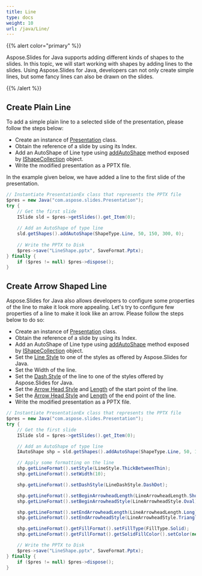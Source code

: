 ```yaml
---
title: Line
type: docs
weight: 10
url: /java/Line/
---
```



{{% alert color="primary" %}} 

Aspose.Slides for Java supports adding different kinds of shapes to the slides. In this topic, we will start working with shapes by adding lines to the slides. Using Aspose.Slides for Java, developers can not only create simple lines, but some fancy lines can also be drawn on the slides.

{{% /alert %}} 

## **Create Plain Line**

To add a simple plain line to a selected slide of the presentation, please follow the steps below:

- Create an instance of [Presentation](https://apireference.aspose.com/slides/java/com.aspose.slides/Presentation) class.
- Obtain the reference of a slide by using its Index.
- Add an AutoShape of Line type using [addAutoShape](https://apireference.aspose.com/slides/java/com.aspose.slides/IShapeCollection#addAutoShape-int-float-float-float-float-) method exposed by [IShapeCollection](https://apireference.aspose.com/slides/java/com.aspose.slides/IShapeCollection) object.
- Write the modified presentation as a PPTX file.

In the example given below, we have added a line to the first slide of the presentation.

```java
// Instantiate PresentationEx class that represents the PPTX file
$pres = new Java("com.aspose.slides.Presentation");
try {
    // Get the first slide
    ISlide sld = $pres->getSlides().get_Item(0);
    
    // Add an AutoShape of type line
    sld.getShapes().addAutoShape(ShapeType.Line, 50, 150, 300, 0);
    
    // Write the PPTX to Disk
    $pres->save("LineShape.pptx", SaveFormat.Pptx);
} finally {
    if ($pres != null) $pres->dispose();
}
```

## **Create Arrow Shaped Line**

Aspose.Slides for Java also allows developers to configure some properties of the line to make it look more appealing. Let's try to configure few properties of a line to make it look like an arrow. Please follow the steps below to do so:

- Create an instance of [Presentation](https://apireference.aspose.com/slides/java/com.aspose.slides/Presentation) class.
- Obtain the reference of a slide by using its Index.
- Add an AutoShape of Line type using [addAutoShape](https://apireference.aspose.com/slides/java/com.aspose.slides/IShapeCollection#addAutoShape-int-float-float-float-float-) method exposed by [IShapeCollection](https://apireference.aspose.com/slides/java/com.aspose.slides/IShapeCollection) object.
- Set the [Line Style](https://apireference.aspose.com/slides/java/com.aspose.slides/LineStyle) to one of the styles as offered by Aspose.Slides for Java.
- Set the Width of the line.
- Set the [Dash Style](https://apireference.aspose.com/slides/java/com.aspose.slides/LineDashStyle) of the line to one of the styles offered by Aspose.Slides for Java.
- Set the [Arrow Head Style](https://apireference.aspose.com/slides/java/com.aspose.slides/LineArrowheadStyle) and [Length](https://apireference.aspose.com/slides/java/com.aspose.slides/LineArrowheadLength) of the start point of the line.
- Set the [Arrow Head Style](https://apireference.aspose.com/slides/java/com.aspose.slides/LineArrowheadStyle) and [Length](https://apireference.aspose.com/slides/java/com.aspose.slides/LineArrowheadLength) of the end point of the line.
- Write the modified presentation as a PPTX file.

```java
// Instantiate PresentationEx class that represents the PPTX file
$pres = new Java("com.aspose.slides.Presentation");
try {
    // Get the first slide
    ISlide sld = $pres->getSlides().get_Item(0);

    // Add an AutoShape of type line
    IAutoShape shp = sld.getShapes().addAutoShape(ShapeType.Line, 50, 150, 300, 0);

    // Apply some formatting on the line
    shp.getLineFormat().setStyle(LineStyle.ThickBetweenThin);
    shp.getLineFormat().setWidth(10);

    shp.getLineFormat().setDashStyle(LineDashStyle.DashDot);

    shp.getLineFormat().setBeginArrowheadLength(LineArrowheadLength.Short);
    shp.getLineFormat().setBeginArrowheadStyle(LineArrowheadStyle.Oval);

    shp.getLineFormat().setEndArrowheadLength(LineArrowheadLength.Long);
    shp.getLineFormat().setEndArrowheadStyle(LineArrowheadStyle.Triangle);

    shp.getLineFormat().getFillFormat().setFillType(FillType.Solid);
    shp.getLineFormat().getFillFormat().getSolidFillColor().setColor(new Color(PresetColor.Maroon));

    // Write the PPTX to Disk
    $pres->save("LineShape.pptx", SaveFormat.Pptx);
} finally {
    if ($pres != null) $pres->dispose();
}
```
